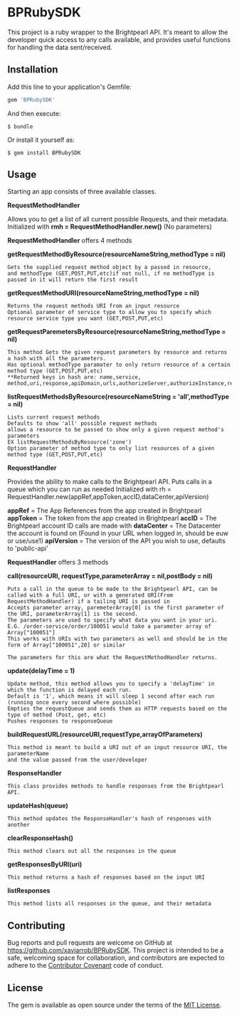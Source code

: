 # BPRubySDK

This project is a ruby wrapper to the Brightpearl API. It's meant to allow the developer quick access to any calls available, and provides useful functions for handling the data sent/received. 

## Installation

Add this line to your application's Gemfile:

```ruby
gem 'BPRubySDK'
```

And then execute:

    $ bundle

Or install it yourself as:

    $ gem install BPRubySDK

## Usage

Starting an app consists of three available classes.

**RequestMethodHandler**

Allows you to get a list of all current possible Requests, and their metadata.
Initialized with **rmh = RequestMethodHandler.new()** (No parameters)

**RequestMethodHandler** offers 4 methods

**getRequestMethodByResource(resourceNameString,methodType = nil)**

    Gets the supplied request method object by a passed in resource,
    and methodType (GET,POST,PUT,etc)if not null, if no methodType is passed in it will return the first result

**getRequestMethodURI(resourceNameString,methodType = nil)**

    Returns the request methods URI from an input resource
    Optional parameter of service type to allow you to specify which resource service type you want (GET,POST,PUT,etc)

**getRequestParemetersByResource(resourceNameString,methodType = nil)**

    This method Gets the given request parameters by resource and returns a hash with all the parameters.
    Has optional methodType paramater to only return resource of a certain method type (GET,POST,PUT,etc)
    **Returned keys in hash are: name,service, method,uri,response,apiDomain,urls,authorizeServer,authorizeInstance,requests**

**listRequestMethodsByResource(resourceNameString = 'all',methodType = nil)**

    Lists current request methods
    Defaults to show 'all' possible request methods
    allows a resource to be passed to show only a given request method's parameters
    EX listRequestMethodsByResource('zone')
    Option parameter of method type to only list resources of a given method type (GET,POST,PUT,etc)

**RequestHandler**

Provides the ability to make calls to the Brightpearl API. Puts calls in a queue which you can run as needed
Initialized with rh = RequestHandler.new(appRef,appToken,accID,dataCenter,apiVersion)

**appRef** = The App References from the app created in Brightpearl
**appToken** = The token from the app created in Brightpearl
**accID** = The Brightpearl account ID calls are made with
**dataCenter** = The Datacenter the account is found on (Found in your URL when logged in, should be euw or use/use1)
**apiVersion** = The version of the API you wish to use, defaults to 'public-api'

**RequestHandler** offers 3 methods

**call(resourceURI, requestType,parameterArray = nil,postBody = nil)**

    Puts a call in the queue to be made to the Brightpearl API, can be called with a full URI, or with a generated URI(From RequestMethodHandler) if a tailing URI is passed in
    Accepts parameter array, paremeterArray[0] is the first parameter of the URI, parameterArray[1] is the second.
    The parameters are used to specify what data you want in your uri.
    E.G. /order-service/order/100051 would take a parameter array of Array["100051"]
    This works with URIs with two parameters as well and should be in the form of Array["100051",20] or similar
    
    The parameters for this are what the RequestMethodHandler returns.
    
**update(delayTime = 1)**

    Update method, this method allows you to specify a 'delayTime' in which the function is delayed each run.
    Default is '1', which means it will sleep 1 second after each run (running once every second where possible)
    Empties the requestQueue and sends them as HTTP requests based on the type of method (Post, get, etc)
    Pushes responses to responseQueue

**buildRequestURL(resourceURI,requestType,arrayOfParameters)**

    This method is meant to build a URI out of an input resource URI, the parameterName
    and the value passed from the user/developer

**ResponseHandler**

    This class provides methods to handle responses from the Brightpearl API.
    
**updateHash(queue)**

    This method updates the ResponseHandler's hash of responses with another

**clearResponseHash()**

    This method clears out all the responses in the queue
    
**getResponsesByURI(uri)**

    This method returns a hash of responses based on the input URI
    
**listResponses**

    This method lists all responses in the queue, and their metadata
    
## Contributing

Bug reports and pull requests are welcome on GitHub at https://github.com/xaviarrob/BPRubySDK. This project is intended to be a safe, welcoming space for collaboration, and contributors are expected to adhere to the [Contributor Covenant](http://contributor-covenant.org) code of conduct.

## License

The gem is available as open source under the terms of the [MIT License](http://opensource.org/licenses/MIT).